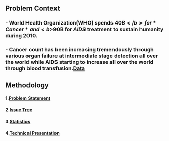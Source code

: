 ## Problem Context

### - World Health Organization(WHO) spends <b>$40B</b> for *Cancer* and <b>$90B</b> for *AIDS* treatment to sustain humanity during 2010. 
### - Cancer count has been increasing tremendously through various <b>organ failure at intermediate stage</b> detection all over the world while <b>AIDS</b> starting to increase all over the world through <b>blood transfusion</b>.[Data](https://github.com/monisha-anila/Springboard-India/blob/master/Capstone%201/Gap%20minder%20health.xlsx)

## Methodology
#### 1.[Problem Statement](https://github.com/monisha-anila/Springboard-India/blob/master/Capstone%201/Capstone%20Problem%20Statement%20%5BMonisha%20Anila%5D.pdf)
#### 2.[Issue Tree](https://github.com/monisha-anila/Springboard-India/blob/master/Capstone%201/Capstone%20Issue%20Tree%20%5BMonisha%20Anila%5D.pdf)
#### 3.[Statistics](https://github.com/monisha-anila/Springboard-India/blob/master/Capstone%201/Capstone%20one%20Statistics%20Slides%20%5BMonisha%20Anila%5D.pdf)
#### 4.[Technical Presentation](https://github.com/monisha-anila/Springboard-India/blob/master/Capstone%201/Capstone%20one%20Technical%20%5BMonisha%20Anila%5D.pdf)
